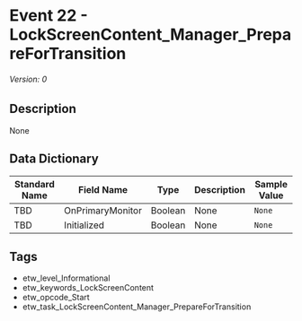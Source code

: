 # Event 22 - LockScreenContent_Manager_PrepareForTransition
###### Version: 0

## Description
None

## Data Dictionary
|Standard Name|Field Name|Type|Description|Sample Value|
|---|---|---|---|---|
|TBD|OnPrimaryMonitor|Boolean|None|`None`|
|TBD|Initialized|Boolean|None|`None`|

## Tags
* etw_level_Informational
* etw_keywords_LockScreenContent
* etw_opcode_Start
* etw_task_LockScreenContent_Manager_PrepareForTransition